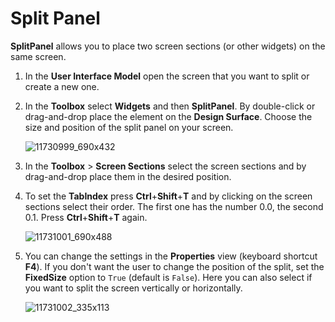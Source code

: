 # Split Panel

**SplitPanel** allows you to place two screen sections (or other widgets) on the same screen.

1.  In the **User Interface Model** open the screen that you want to split or create a new one.
2.  In the **Toolbox** select **Widgets** and then **SplitPanel**. By double-click or drag-and-drop place the element on the **Design Surface**. Choose the size and position of the split panel on your screen.  
      
    ![11730999_690x432](upload://xfRwfYqPjaJ1G2jcFmlbcXHSTIT.png)  
      
3.  In the **Toolbox** \> **Screen Sections** select the screen sections and by drag-and-drop place them in the desired position.
4.  To set the **TabIndex** press **Ctrl**+**Shift**+**T** and by clicking on the screen sections select their order. The first one has the number 0.0, the second 0.1. Press **Ctrl**+**Shift**+**T** again.  
      
    ![11731001_690x488](upload://2as0gQmXYP5Nmz0V6ieWoKd6qF2.png)  
      
5.  You can change the settings in the **Properties** view (keyboard shortcut **F4**). If you don't want the user to change the position of the split, set the **FixedSize** option to `True` (default is `False`). Here you can also select if you want to split the screen vertically or horizontally.  
      
    ![11731002_335x113](upload://2IjMYwkC5pld9KM1sNGlvgarKsH.png)  
      
      
      

